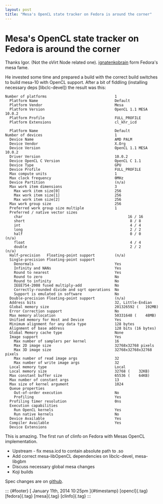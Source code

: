 ```yaml
---
layout: post
title: "Mesa's OpenCL state tracker on Fedora is around the corner"
---
```



Mesa\'s OpenCL state tracker on Fedora is around the corner
===========================================================

Thanks Igor. (Not the oVirt Node related one).
[ignatenkobrain](https://fedoraproject.org/wiki/User:Ignatenkobrain)
form Fedora's mesa fame.

He invested some time and prepared a build with the correct build
switches to build mesa-10 with OpenCL support. After a bit of fiddling
(installing necessary deps \[libclc-devel\]) the result was this:

    Number of platforms                               1
      Platform Name                                   Default
      Platform Vendor                                 Mesa
      Platform Version                                OpenCL 1.1 MESA 10.0.2
      Platform Profile                                FULL_PROFILE
      Platform Extensions                             cl_khr_icd

      Platform Name                                   Default
    Number of devices                                 1
      Device Name                                     AMD PALM
      Device Vendor                                   X.Org
      Device Version                                  OpenCL 1.1 MESA 10.0.2
      Driver Version                                  10.0.2
      Device OpenCL C Version                         OpenCL C 1.1
      Device Type                                     GPU
      Device Profile                                  FULL_PROFILE
      Max compute units                               1
      Max clock frequency                             0MHz
      Device Partition                                (n/a)
      Max work item dimensions                        3
        Max work item size[0]                         256
        Max work item size[1]                         256
        Max work item size[2]                         256
      Max work group size                             256
      Preferred work group size multiple              1
      Preferred / native vector sizes                 
        char                                                16 / 16      
        short                                                8 / 8       
        int                                                  4 / 4       
        long                                                 2 / 2       
        half                                                 0 / 0        (n/a)
        float                                                4 / 4       
        double                                               2 / 2        (n/a)
      Half-precision   Floating-point support         (n/a)
      Single-precision Floating-point support        
        Denormals                                     Yes
        Infinity and NANs                             Yes
        Round to nearest                              Yes
        Round to zero                                 No
        Round to infinity                             No
        IEEE754-2008 fused multiply-add               No
        Correctly-rounded divide and sqrt operations  No
        Support is emulated in software               No
      Double-precision Floating-point support         (n/a)
      Address bits                                    32, Little-Endian
      Global memory size                              201326592 (   192MB)
      Error Correction support                        No
      Max memory allocation                           50331648 (    48MB)
      Unified memory for Host and Device              Yes
      Minimum alignment for any data type             128 bytes
      Alignment of base address                       128 bits (16 bytes)
      Global Memory cache type                        None
      Image support                                   Yes
        Max number of samplers per kernel             16
        Max 2D image size                             32768x32768 pixels
        Max 3D image size                             32768x32768x32768 pixels
        Max number of read image args                 32
        Max number of write image args                32
      Local memory type                               Local
      Local memory size                               32768 (    32KB)
      Max constant buffer size                        65536 (    64KB)
      Max number of constant args                     13
      Max size of kernel argument                     1024
      Queue properties                                
        Out-of-order execution                        No
        Profiling                                     Yes
      Profiling timer resolution                      0ns
      Execution capabilities                          
        Run OpenCL kernels                            Yes
        Run native kernels                            No
      Device Available                                Yes
      Compiler Available                              Yes
      Device Extensions                               

This is amazing. The first run of clinfo on Fedora with Mesas OpenCL
implementation.

-   Upstream - fix mesa.icd to contain absolute path to .so
-   Add correct mesa-libOpenCL dependencies on libclc-devel, mesa-libgbm
-   Discuss necessary global mesa changes
-   Koji builds

Spec changes are on
[github](https://github.com/fabiand/mesa-spec/compare/master...opencl).

::: {#footer}
[ January 11th, 2014 10:25pm ]{#timestamp} [opencl]{.tag} [fedora]{.tag}
[mesa]{.tag} [clinfo]{.tag}
:::
